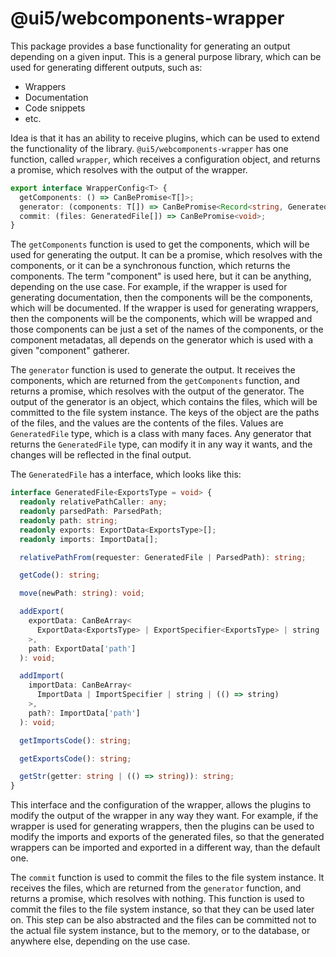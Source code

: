 # @ui5/webcomponents-wrapper

This package provides a base functionality for generating an output depending on a given input. 
This is a general purpose library, which can be used for generating different outputs, such as:
- Wrappers
- Documentation
- Code snippets
- etc.

Idea is that it has an ability to receive plugins, which can be used to extend the functionality of the library.
`@ui5/webcomponents-wrapper` has one function, called `wrapper`, which receives a configuration object, and returns
a promise, which resolves with the output of the wrapper.
```ts
export interface WrapperConfig<T> {
  getComponents: () => CanBePromise<T[]>;
  generator: (components: T[]) => CanBePromise<Record<string, GeneratedFile>>;
  commit: (files: GeneratedFile[]) => CanBePromise<void>;
}
```

The `getComponents` function is used to get the components, which will be used for generating the output. It can be
a promise, which resolves with the components, or it can be a synchronous function, which returns the components.
The term "component" is used here, but it can be anything, depending on the use case. For example, if the wrapper
is used for generating documentation, then the components will be the components, which will be documented. If the
wrapper is used for generating wrappers, then the components will be the components, which will be wrapped and those
components can be just a set of the names of the components, or the component metadatas, all depends on the generator
which is used with a given "component" gatherer.

The `generator` function is used to generate the output. It receives the components, which are returned from the
`getComponents` function, and returns a promise, which resolves with the output of the generator. The output of the
generator is an object, which contains the files, which will be committed to the file system instance. The keys of
the object are the paths of the files, and the values are the contents of the files. Values are `GeneratedFile` type,
which is a class with many faces. Any generator that returns the `GeneratedFile` type, can modify it in any way it
wants, and the changes will be reflected in the final output.

The `GeneratedFile` has a interface, which looks like this:

```ts
interface GeneratedFile<ExportsType = void> {
  readonly relativePathCaller: any;
  readonly parsedPath: ParsedPath;
  readonly path: string;
  readonly exports: ExportData<ExportsType>[];
  readonly imports: ImportData[];

  relativePathFrom(requester: GeneratedFile | ParsedPath): string;

  getCode(): string;

  move(newPath: string): void;

  addExport(
    exportData: CanBeArray<
      ExportData<ExportsType> | ExportSpecifier<ExportsType> | string
    >,
    path: ExportData['path']
  ): void;

  addImport(
    importData: CanBeArray<
      ImportData | ImportSpecifier | string | (() => string)
    >,
    path?: ImportData['path']
  ): void;

  getImportsCode(): string;

  getExportsCode(): string;

  getStr(getter: string | (() => string)): string;
}
```

This interface and the configuration of the wrapper, allows the plugins to modify the output of the wrapper in any
way they want. For example, if the wrapper is used for generating wrappers, then the plugins can be used to modify
the imports and exports of the generated files, so that the generated wrappers can be imported and exported in a
different way, than the default one.

The `commit` function is used to commit the files to the file system instance. It receives the files, which are
returned from the `generator` function, and returns a promise, which resolves with nothing. This function is used
to commit the files to the file system instance, so that they can be used later on. This step can be also abstracted
and the files can be committed not to the actual file system instance, but to the memory, or to the database, or
anywhere else, depending on the use case.
